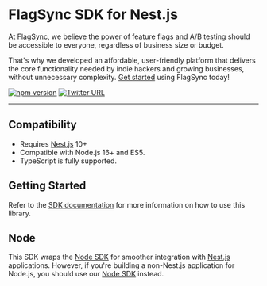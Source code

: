 # FlagSync SDK for Nest.js

At [FlagSync](https://www.flagsync.com), we believe the power of feature flags and A/B testing should be accessible to everyone, regardless of business size or budget.

That's why we developed an affordable, user-friendly platform that delivers the core functionality needed by indie hackers and growing businesses, without unnecessary complexity. [Get started](https://docs.flagsync.com/getting-started/set-up-flagsync) using FlagSync today!

[![npm version](https://badge.fury.io/js/%40flagsync%2Fnestjs-sdk.svg)](https://badge.fury.io/js/%40flagsync%2Fnestjs-sdk)
[![Twitter URL](https://img.shields.io/twitter/url/https/twitter.com/flagsync.svg?style=social&label=Follow%20%40flagsync)](https://twitter.com/flagsync)

---

## Compatibility
* Requires [Nest.js](https://nestjs.com/) 10+
* Compatible with Node.js 16+ and ES5.
* TypeScript is fully supported.

## Getting Started

Refer to the [SDK documentation](https://docs.flagsync.com/sdks/nest.js) for more information on how to use this library.

## Node

This SDK wraps the [Node SDK](https://github.com/flagsync/node-client) for smoother integration with [Nest.js](https://nestjs.com/) applications. However, if you're building a non-Nest.js application for Node.js, you should use our [Node SDK](https://github.com/flagsync/node-client) instead.
